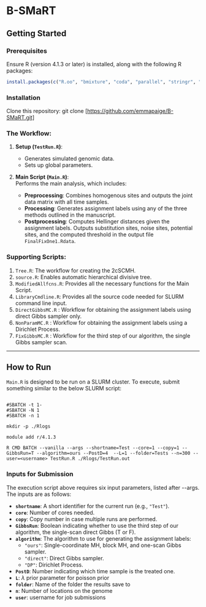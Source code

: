 # B-SMaRT

## Getting Started

### Prerequisites

Ensure R (version 4.1.3 or later) is installed, along with the following R packages:

```r
install.packages(c("R.oo", "bmixture", "coda", "parallel", "stringr", "fields", "matrixStats", "gtools", "patchwork", "dplyr"))
```

### Installation

Clone this repository: 
git clone [https://github.com/emmapaige/B-SMaRT.git]

### The Workflow:

1. **Setup (`TestRun.R`)**:  
   - Generates simulated genomic data.  
   - Sets up global parameters.

2. **Main Script (`Main.R`)**:  
   Performs the main analysis, which includes:
   - **Preprocessing**: Combines homogenous sites and outputs the joint data matrix with all time samples.  
   - **Processing**: Generates assignment labels using any of the three methods outlined in the manuscript.
   - **Postprocessing**: Computes Hellinger distances given the assignment labels. Outputs substitution sites, noise sites, potential sites, and the computed threshold in the output file `FinalFixOne1.Rdata`.

### Supporting Scripts:

1. `Tree.R`: The workflow for creating the 2cSCMH.
2. `source.R`: Enables automatic hierarchical divisive tree.
3. `ModifiedAllfcns.R`: Provides all the necessary functions for the Main Script.
4. `LibraryCmdline.R`: Provides all the source code needed for SLURM command line input.
5. `DirectGibbsMC.R` : Workflow for obtaining the assignment labels using direct Gibbs sampler only.
6. `NonParamMC.R` : Workflow for obtaining the assignment labels using a Dirichlet Process.
7. `FixGibbsMC.R` : Workflow for the third step of our algorithm, the single Gibbs sampler scan.
---
## How to Run
`Main.R` is designed to be run on a SLURM cluster. To execute, submit something similar to the below SLURM script:

```#!/bin/bash

#SBATCH -t 1- 
#SBATCH -N 1 
#SBATCH -n 1

mkdir -p ./Rlogs

module add r/4.1.3

R CMD BATCH --vanilla --args --shortname=Test --core=1 --copy=1 --GibbsRun=T --algorithm=ours --PostD=4  --L=1 --folder=Tests --n=300 --user=<username> TestRun.R ./Rlogs/TestRun.out
```

### Inputs for Submission
The execution script above requires six input parameters, listed after --args. The inputs are as follows:

- **`shortname`**: A short identifier for the current run (e.g., `"Test"`).
- **`core`**: Number of cores needed.
- **`copy`**: Copy number in case multiple runs are performed.
- **`GibbsRun`**: Boolean indicating whether to use the third step of our algorithm, the single-scan direct Gibbs (T or F).
- **`algorithm`**: The algorithm to use for generating the assignment labels:
  - `"ours"`: Single-coordinate MH, block MH, and one-scan Gibbs sampler.
  - `"direct"`: Direct Gibbs sampler.
  - `"DP"`: Dirichlet Process.
- **`PostD`**: Number indicating which time sample is the treated one.
- **`L`**: $\lambda$ prior parameter for poisson prior
- **`folder`**: Name of the folder the results save to
- **`n`**: Number of locations on the genome
- **`user`**: username for job submissions


